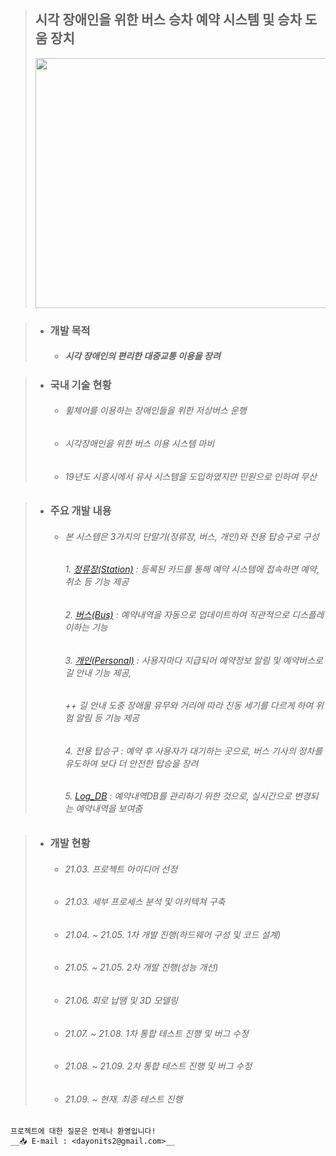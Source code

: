 > ## 시각 장애인을 위한 버스 승차 예약 시스템 및 승차 도움 장치
>	<img src="https://user-images.githubusercontent.com/68980204/134467244-b978a0eb-2bc1-4204-aafc-60894c4bea83.PNG"  width="600" height="400">  

>	- ### 개발 목적
>		+ ##### 시각 장애인의 편리한 대중교통 이용을 장려  

>	- ### 국내 기술 현황
>		+ ###### 휠체어를 이용하는 장애인들을 위한 저상버스 운행
>		+ ###### 시각장애인을 위한 버스 이용 시스템 마비
>		+ ###### 19년도 시흥시에서 유사 시스템을 도입하였지만 민원으로 인하여 무산  

>	- ### 주요 개발 내용
>		+ ###### 본 시스템은 3가지의 단말기(정류장, 버스, 개인)와 전용 탑승구로 구성
>			###### 1. [정류장(Station)](https://github.com/dayoni/2021_LightWay/tree/master/Station_device) : 등록된 카드를 통해 예약 시스템에 접속하면 예약, 취소 등 기능 제공
>			###### 2. [버스(Bus)](https://github.com/dayoni/2021_LightWay/tree/master/Bus_device) : 예약내역을 자동으로 업데이트하여 직관적으로 디스플레이하는 기능
>			###### 3. [개인(Personal)](https://github.com/dayoni/2021_LightWay/tree/master/Personal_device) : 사용자마다 지급되어 예약정보 알림 및 예약버스로 길 안내 기능 제공,  
>			###### ++ 길 안내 도중 장애물 유무와 거리에 따라 진동 세기를 다르게 하여 위험 알림 등 기능 제공
>			###### 4. 전용 탑승구 : 예약 후 사용자가 대기하는 곳으로, 버스 기사의 정차를 유도하여 보다 더 안전한 탑승을 장려  
>			###### 5. [Log_DB](https://github.com/dayoni/2021_LightWay/tree/master/Log_DB) : 예약내역DB를 관리하기 위한 것으로, 실시간으로 변경되는 예약내역을 보여줌

>	- ### 개발 현황
>		+ ###### 21.03. 프로젝트 아이디어 선정
>		+ ###### 21.03. 세부 프로세스 분석 및 아키텍쳐 구축
>		+ ###### 21.04. ~ 21.05. 1차 개발 진행(하드웨어 구성 및 코드 설계)
>		+ ###### 21.05. ~ 21.05. 2차 개발 진행(성능 개선)
>		+ ###### 21.06. 회로 납땜 및 3D 모델링
>		+ ###### 21.07. ~ 21.08. 1차 통합 테스트 진행 및 버그 수정
>		+ ###### 21.08. ~ 21.09. 2차 통합 테스트 진행 및 버그 수정
>		+ ###### 21.09. ~ 현재. 최종 테스트 진행  


	프로젝트에 대한 질문은 언제나 환영입니다!  
	__📥 E-mail : <dayonits2@gmail.com>__  
